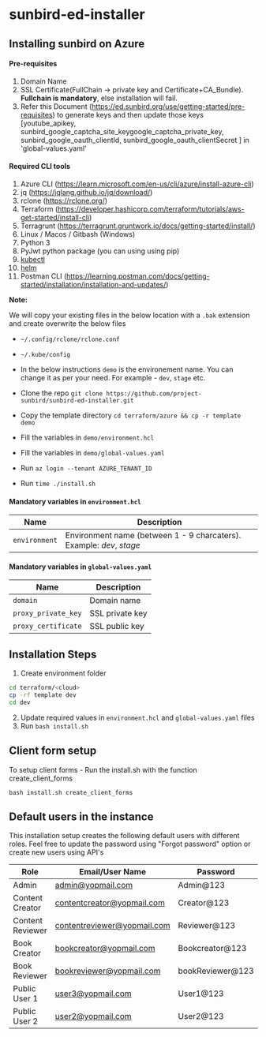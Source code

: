 # sunbird-ed-installer

## Installing sunbird on Azure

#### Pre-requisites

1. Domain Name
2. SSL Certificate(FullChain -> private key and Certificate+CA_Bundle). **Fullchain is mandatory**, else installation will fail.
3. Refer this Document (https://ed.sunbird.org/use/getting-started/pre-requisites) to generate keys and then update those keys [youtube_apikey, sunbird_google_captcha_site_keygoogle_captcha_private_key, sunbird_google_oauth_clientId, sunbird_google_oauth_clientSecret ] in 'global-values.yaml'

#### Required CLI tools
1. Azure CLI (https://learn.microsoft.com/en-us/cli/azure/install-azure-cli)
2. jq (https://jqlang.github.io/jq/download/)
3. rclone (https://rclone.org/)
4. Terraform (https://developer.hashicorp.com/terraform/tutorials/aws-get-started/install-cli)
5. Terragrunt (https://terragrunt.gruntwork.io/docs/getting-started/install/)
7. Linux / Macos / Gitbash (Windows)
8. Python 3
9. PyJwt python package (you can using using pip)
10. [kubectl](https://kubernetes.io/docs/tasks/tools/)
11. [helm](https://helm.sh/docs/intro/quickstart/#install-helm)
12. Postman CLI (https://learning.postman.com/docs/getting-started/installation/installation-and-updates/)


**Note:**

We will copy your existing files in the below location with a `.bak` extension and create overwrite the below files
- `~/.config/rclone/rclone.conf`
- `~/.kube/config`

- In the below instructions `demo` is the environement name. You can change it as per your need. For example - `dev`, `stage` etc.
- Clone the repo
`git clone https://github.com/project-sunbird/sunbird-ed-installer.git`
- Copy the template directory `cd terraform/azure && cp -r template demo`
- Fill the variables in `demo/environment.hcl`
- Fill the variables in `demo/global-values.yaml`
- Run `az login --tenant AZURE_TENANT_ID`
- Run `time ./install.sh`

#### Mandatory variables in `environment.hcl`
|      Name      |   Description    |
|----------------|------------------|
|`environment`   | Environment name (between 1 - 9 charcaters). Example: *dev*, *stage* |

#### Mandatory variables in `global-values.yaml`
|      Name      |   Description   |
|----------------|-----------------|
|`domain`           | Domain name  |
|`proxy_private_key` | SSL private key |
|`proxy_certificate` | SSL public key |

## Installation Steps

1. Create environment folder

```bash
cd terraform/<cloud>
cp -rf template dev
cd dev
```
2. Update required values in `environment.hcl` and `global-values.yaml` files
3. Run `bash install.sh`

## Client form setup
To setup client forms - Run  the install.sh with the function create_client_forms

`bash install.sh create_client_forms`

## Default users in the instance 
This installation setup creates the following default users with different roles. Feel free to update the password using "Forgot password" option or create new users using API's

|Role	|Email/User Name	|Password|
|-----|-----------------|----------|
|Admin	|admin@yopmail.com	| Admin@123|
|Content Creator|	contentcreator@yopmail.com	| Creator@123|
|Content Reviewer |	contentreviewer@yopmail.com |	Reviewer@123|
|Book Creator	| bookcreator@yopmail.com	| Bookcreator@123|
|Book Reviewer	| bookreviewer@yopmail.com	| bookReviewer@123|
|Public User 1	| user3@yopmail.com	| User1@123|
|Public User 2	| user2@yopmail.com	| User2@123|
   
